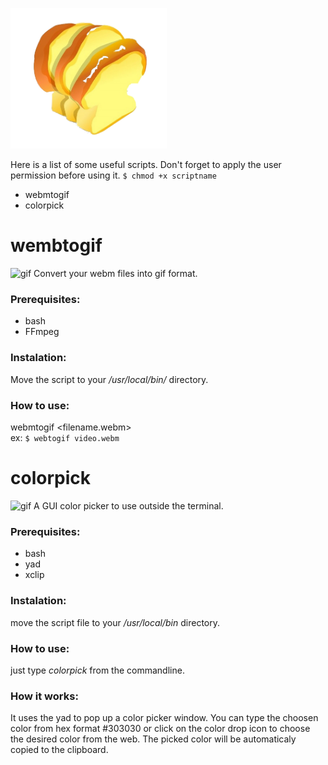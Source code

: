 <img style="align-content:center" width=250 src="/images/bread.png"></img>

Here is a list of some useful scripts. Don't forget to apply the user permission before using it.
```$ chmod +x scriptname```  
* webmtogif
* colorpick

# wembtogif
![gif](https://github.com/PinheiroCosta/MyScripts/blob/df098984139bf6ac64894463546a79526ffa921b/images/webmtogif.gif)
Convert your webm files into gif format.

### Prerequisites:
* bash
* FFmpeg  

### Instalation: 
Move the script to your _/usr/local/bin/_ directory.  

### How to use: 
webmtogif \<filename.webm\>  
ex: ```$ webtogif video.webm```

# colorpick
![gif](https://github.com/PinheiroCosta/MyScripts/blob/5c1049c3cf5d1747a2ed04c4551da8e16f4de3d4/images/colorpick.gif)
A GUI color picker to use outside the terminal.

### Prerequisites: 
* bash
* yad
* xclip  

### Instalation: 
move the script file to your _/usr/local/bin_ directory. 

### How to use: 
just type _colorpick_ from the commandline.

### How it works: 
It uses the yad to pop up a color picker window. You can type the choosen color from hex format #303030 or click on the color drop icon to choose the desired color from the web. The picked color will be automaticaly copied to the clipboard. 
